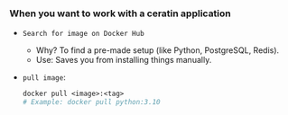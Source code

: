 ### When you want to work with a ceratin application

- `Search for image on Docker Hub`

    - Why? To find a pre-made setup (like Python, PostgreSQL, Redis).
    - Use: Saves you from installing things manually.

-  `pull image`:

    ``` dockerfile
    docker pull <image>:<tag> 
    # Example: docker pull python:3.10  
    ```



